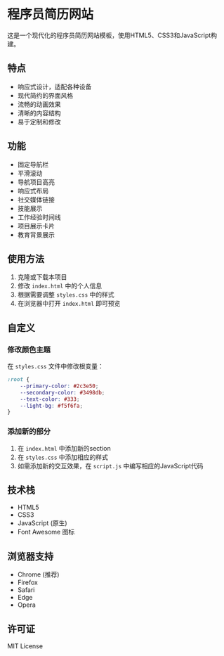 # 程序员简历网站

这是一个现代化的程序员简历网站模板，使用HTML5、CSS3和JavaScript构建。

## 特点

- 响应式设计，适配各种设备
- 现代简约的界面风格
- 流畅的动画效果
- 清晰的内容结构
- 易于定制和修改

## 功能

- 固定导航栏
- 平滑滚动
- 导航项目高亮
- 响应式布局
- 社交媒体链接
- 技能展示
- 工作经验时间线
- 项目展示卡片
- 教育背景展示

## 使用方法

1. 克隆或下载本项目
2. 修改 `index.html` 中的个人信息
3. 根据需要调整 `styles.css` 中的样式
4. 在浏览器中打开 `index.html` 即可预览

## 自定义

### 修改颜色主题

在 `styles.css` 文件中修改根变量：

```css
:root {
    --primary-color: #2c3e50;
    --secondary-color: #3498db;
    --text-color: #333;
    --light-bg: #f5f6fa;
}
```

### 添加新的部分

1. 在 `index.html` 中添加新的section
2. 在 `styles.css` 中添加相应的样式
3. 如需添加新的交互效果，在 `script.js` 中编写相应的JavaScript代码

## 技术栈

- HTML5
- CSS3
- JavaScript (原生)
- Font Awesome 图标

## 浏览器支持

- Chrome (推荐)
- Firefox
- Safari
- Edge
- Opera

## 许可证

MIT License 